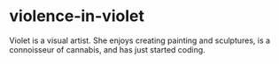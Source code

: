 # violence-in-violet
Violet is a visual artist. She enjoys creating painting and sculptures, is a connoisseur of cannabis, and has just started coding. 
